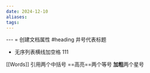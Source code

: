 ```yaml
---
date: 2024-12-10
aliases: 
tags:
---
```

 --- =  创建文档属性
#heading 井号代表标题
 - 无序列表横线加空格
	111
	
	

[[Words]]  引用两个中括号
  ==高亮==两个等号
  **加粗**两个星号
